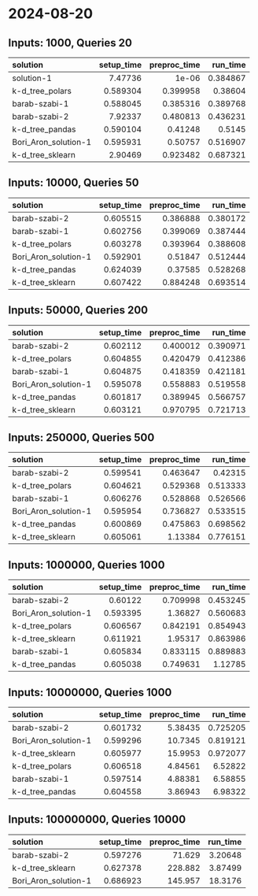 # 2024-08-20

## Inputs: 1000, Queries 20

| solution             |   setup_time |   preproc_time |   run_time |
|:---------------------|-------------:|---------------:|-----------:|
| solution-1           |     7.47736  |       1e-06    |   0.384867 |
| k-d_tree_polars      |     0.589304 |       0.399958 |   0.38604  |
| barab-szabi-1        |     0.588045 |       0.385316 |   0.389768 |
| barab-szabi-2        |     7.92337  |       0.480813 |   0.436231 |
| k-d_tree_pandas      |     0.590104 |       0.41248  |   0.5145   |
| Bori_Aron_solution-1 |     0.595931 |       0.50757  |   0.516907 |
| k-d_tree_sklearn     |     2.90469  |       0.923482 |   0.687321 |

## Inputs: 10000, Queries 50

| solution             |   setup_time |   preproc_time |   run_time |
|:---------------------|-------------:|---------------:|-----------:|
| barab-szabi-2        |     0.605515 |       0.386888 |   0.380172 |
| barab-szabi-1        |     0.602756 |       0.399069 |   0.387444 |
| k-d_tree_polars      |     0.603278 |       0.393964 |   0.388608 |
| Bori_Aron_solution-1 |     0.592901 |       0.51847  |   0.512444 |
| k-d_tree_pandas      |     0.624039 |       0.37585  |   0.528268 |
| k-d_tree_sklearn     |     0.607422 |       0.884248 |   0.693514 |

## Inputs: 50000, Queries 200

| solution             |   setup_time |   preproc_time |   run_time |
|:---------------------|-------------:|---------------:|-----------:|
| barab-szabi-2        |     0.602112 |       0.400012 |   0.390971 |
| k-d_tree_polars      |     0.604855 |       0.420479 |   0.412386 |
| barab-szabi-1        |     0.604875 |       0.418359 |   0.421181 |
| Bori_Aron_solution-1 |     0.595078 |       0.558883 |   0.519558 |
| k-d_tree_pandas      |     0.601817 |       0.389945 |   0.566757 |
| k-d_tree_sklearn     |     0.603121 |       0.970795 |   0.721713 |

## Inputs: 250000, Queries 500

| solution             |   setup_time |   preproc_time |   run_time |
|:---------------------|-------------:|---------------:|-----------:|
| barab-szabi-2        |     0.599541 |       0.463647 |   0.42315  |
| k-d_tree_polars      |     0.604621 |       0.529368 |   0.513333 |
| barab-szabi-1        |     0.606276 |       0.528868 |   0.526566 |
| Bori_Aron_solution-1 |     0.595954 |       0.736827 |   0.533515 |
| k-d_tree_pandas      |     0.600869 |       0.475863 |   0.698562 |
| k-d_tree_sklearn     |     0.605061 |       1.13384  |   0.776151 |

## Inputs: 1000000, Queries 1000

| solution             |   setup_time |   preproc_time |   run_time |
|:---------------------|-------------:|---------------:|-----------:|
| barab-szabi-2        |     0.60122  |       0.709998 |   0.453245 |
| Bori_Aron_solution-1 |     0.593395 |       1.36827  |   0.560683 |
| k-d_tree_polars      |     0.606567 |       0.842191 |   0.854943 |
| k-d_tree_sklearn     |     0.611921 |       1.95317  |   0.863986 |
| barab-szabi-1        |     0.605834 |       0.833115 |   0.889883 |
| k-d_tree_pandas      |     0.605038 |       0.749631 |   1.12785  |

## Inputs: 10000000, Queries 1000

| solution             |   setup_time |   preproc_time |   run_time |
|:---------------------|-------------:|---------------:|-----------:|
| barab-szabi-2        |     0.601732 |        5.38435 |   0.725205 |
| Bori_Aron_solution-1 |     0.599296 |       10.7345  |   0.819121 |
| k-d_tree_sklearn     |     0.605977 |       15.9953  |   0.972077 |
| k-d_tree_polars      |     0.606518 |        4.84561 |   6.52822  |
| barab-szabi-1        |     0.597514 |        4.88381 |   6.58855  |
| k-d_tree_pandas      |     0.604558 |        3.86943 |   6.98322  |

## Inputs: 100000000, Queries 10000

| solution             |   setup_time |   preproc_time |   run_time |
|:---------------------|-------------:|---------------:|-----------:|
| barab-szabi-2        |     0.597276 |         71.629 |    3.20648 |
| k-d_tree_sklearn     |     0.627378 |        228.882 |    3.87499 |
| Bori_Aron_solution-1 |     0.686923 |        145.957 |   18.3176  |